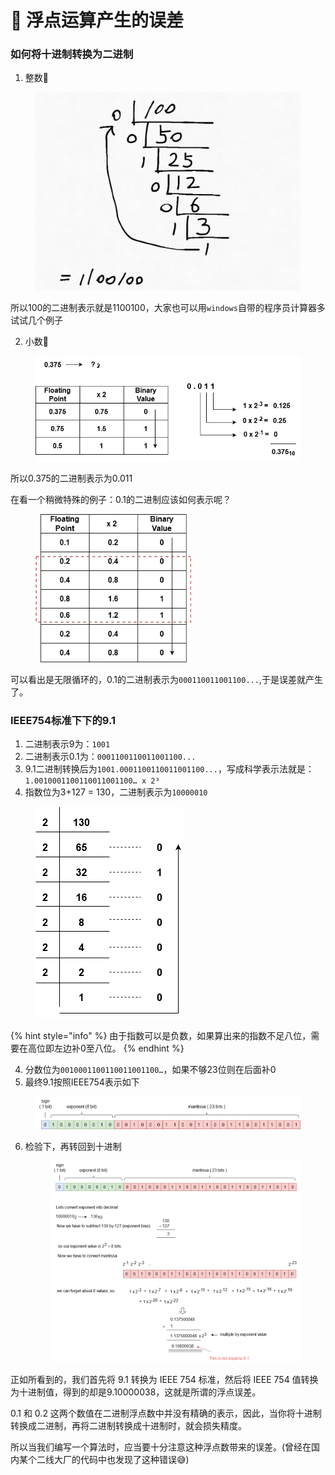 # 🫰 浮点运算产生的误差

### 如何将十进制转换为二进制

1. 整数🌰

<figure><img src="../../.gitbook/assets/图片 (58).png" alt="" width="563"><figcaption></figcaption></figure>

所以100的二进制表示就是1100100，大家也可以用`windows`自带的程序员计算器多试试几个例子

2. 小数🌰

<figure><img src="../../.gitbook/assets/1 _UDEaOX40DMPegaL47230A (1).webp" alt="" width="466"><figcaption></figcaption></figure>

所以0.375的二进制表示为0.011

在看一个稍微特殊的例子：0.1的二进制应该如何表示呢？

<figure><img src="../../.gitbook/assets/1 65lZwfJ7YpHe_j5xt4BKzA.webp" alt="" width="249"><figcaption></figcaption></figure>

可以看出是无限循环的，0.1的二进制表示为`000110011001100...`,于是误差就产生了。

### IEEE754标准下下的9.1

1. 二进制表示9为：`1001`
2. 二进制表示0.1为：`0001100110011001100...`
3. 9.1二进制转换后为`1001.0001100110011001100...`，写成科学表示法就是：`1.0010001100110011001100… x 2³`
4. 指数位为3+127 = 130，二进制表示为`10000010`

<figure><img src="../../.gitbook/assets/1 tknf_RSUU5CXyUYLsNwAsQ.webp" alt=""><figcaption></figcaption></figure>

{% hint style="info" %}
由于指数可以是负数，如果算出来的指数不足八位，需要在高位即左边补0至八位。
{% endhint %}

4. 分数位为`0010001100110011001100…`，如果不够23位则在后面补0
5. 最终9.1按照IEEE754表示如下

<figure><img src="../../.gitbook/assets/1 qRb9t3mYCqBQCH1SXFh8bQ (1).webp" alt=""><figcaption></figcaption></figure>

6.  检验下，再转回到十进制

    <figure><img src="../../.gitbook/assets/1 ewWDv5NEibcQ246U7bvzEw.webp" alt=""><figcaption></figcaption></figure>

正如所看到的，我们首先将 9.1 转换为 IEEE 754 标准，然后将 IEEE 754 值转换为十进制值，得到的却是9.10000038，这就是所谓的浮点误差。

0.1 和 0.2 这两个数值在二进制浮点数中并没有精确的表示，因此，当你将十进制转换成二进制，再将二进制转换成十进制时，就会损失精度。

所以当我们编写一个算法时，应当要十分注意这种浮点数带来的误差。(曾经在国内某个二线大厂的代码中也发现了这种错误😅)

